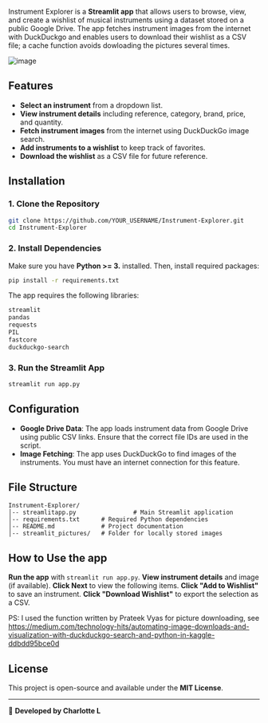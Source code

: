 Instrument Explorer is a **Streamlit app** that allows users to browse, view, and create a wishlist of musical instruments using a dataset stored on a public Google Drive. The app fetches instrument images from the internet with DuckDuckgo and enables users to download their wishlist as a CSV file; a cache function avoids dowloading the pictures several times. 

![image](https://github.com/user-attachments/assets/59ca4c47-16d5-4fd8-8a34-3c8fc74e5f9a)

## Features
- **Select an instrument** from a dropdown list.
- **View instrument details** including reference, category, brand, price, and quantity.
- **Fetch instrument images** from the internet using DuckDuckGo image search.
- **Add instruments to a wishlist** to keep track of favorites.
- **Download the wishlist** as a CSV file for future reference.

## Installation

### 1. Clone the Repository
```bash
git clone https://github.com/YOUR_USERNAME/Instrument-Explorer.git
cd Instrument-Explorer
```

### 2. Install Dependencies
Make sure you have **Python >= 3.** installed. Then, install required packages:
```bash
pip install -r requirements.txt
```

The app requires the following libraries:
```bash
streamlit
pandas
requests
PIL
fastcore
duckduckgo-search
```

### 3. Run the Streamlit App
```bash
streamlit run app.py
```

## Configuration
- **Google Drive Data**: The app loads instrument data from Google Drive using public CSV links. Ensure that the correct file IDs are used in the script.
- **Image Fetching**: The app uses DuckDuckGo to find images of the instruments. You must have an internet connection for this feature.

## File Structure
```
Instrument-Explorer/
│-- streamlitapp.py                # Main Streamlit application
│-- requirements.txt      # Required Python dependencies
│-- README.md             # Project documentation
│-- streamlit_pictures/   # Folder for locally stored images
```

## How to Use the app
**Run the app** with `streamlit run app.py`.
**View instrument details** and image (if available).
**Click Next** to view the following items.
**Click "Add to Wishlist"** to save an instrument.
**Click "Download Wishlist"** to export the selection as a CSV.

PS:
I used the function written by Prateek Vyas for picture downloading, see https://medium.com/technology-hits/automating-image-downloads-and-visualization-with-duckduckgo-search-and-python-in-kaggle-ddbdd95bce0d

## License 
This project is open-source and available under the **MIT License**.

---
🔗 **Developed by Charlotte L**

